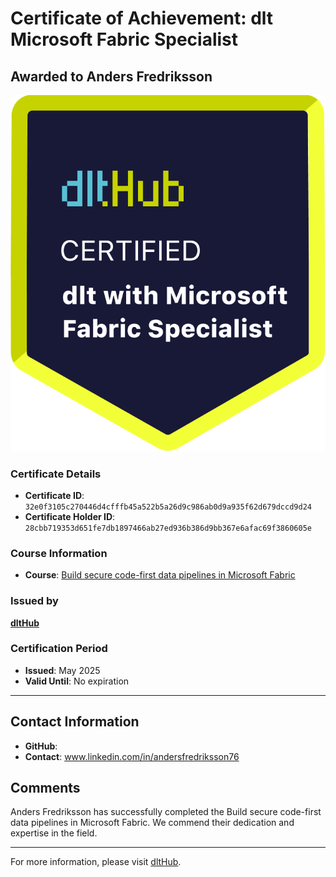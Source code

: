
# Certificate of Achievement: dlt Microsoft Fabric Specialist

## Awarded to **Anders Fredriksson**

![Course Image](../badges/dlt_microsoft_fabric_specialist_badge.png)

### Certificate Details
- **Certificate ID**: `32e0f3105c270446d4cfffb45a522b5a26d9c986ab0d9a935f62d679dccd9d24`
- **Certificate Holder ID**: `28cbb719353d651fe7db1897466ab27ed936b386d9bb367e6afac69f3860605e`

### Course Information
- **Course**: [Build secure code-first data pipelines in Microsoft Fabric](https://www.youtube.com/live/wca8DnKucBM)

### Issued by
[**dltHub**](https://dlthub.com/) 

### Certification Period
- **Issued**: May 2025
- **Valid Until**: No expiration

---

## Contact Information
- **GitHub**: 
- **Contact**: www.linkedin.com/in/andersfredriksson76

## Comments
Anders Fredriksson has successfully completed the Build secure code-first data pipelines in Microsoft Fabric. We commend their dedication and expertise in the field.

---

For more information, please visit [dltHub](https://dlthub.com/).
    